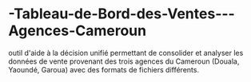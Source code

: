 # -Tableau-de-Bord-des-Ventes---Agences-Cameroun
outil d'aide à la décision unifié permettant de consolider et analyser les données de vente provenant des trois agences du Cameroun (Douala, Yaoundé, Garoua) avec des formats de fichiers différents.
